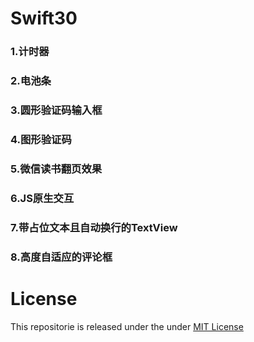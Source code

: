 # Swift30

### 1.计时器
### 2.电池条
### 3.圆形验证码输入框
### 4.图形验证码
### 5.微信读书翻页效果
### 6.JS原生交互
### 7.带占位文本且自动换行的TextView
### 8.高度自适应的评论框



# License

This repositorie is released under the under [MIT License](https://github.com/liuzhongning/Swift30/blob/master/LICENSE)
